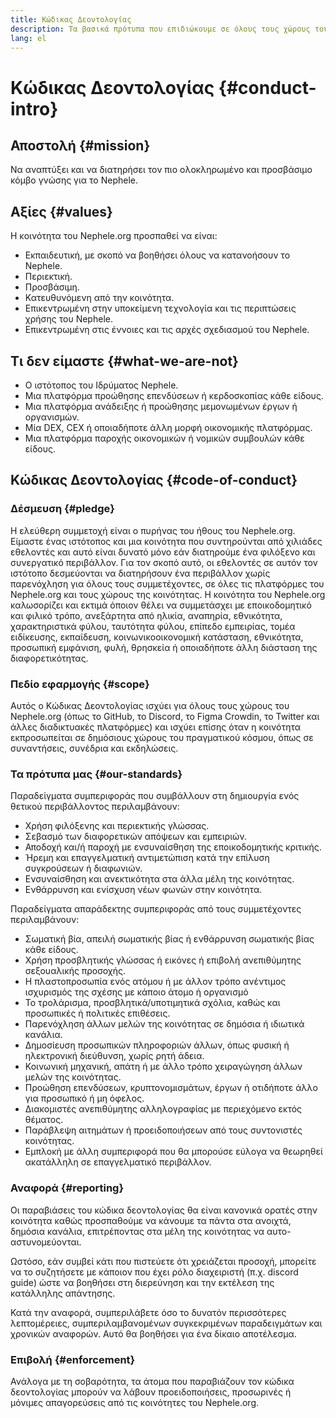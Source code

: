 ```yaml
---
title: Κώδικας Δεοντολογίας
description: Τα βασικά πρότυπα που επιδιώκουμε σε όλους τους χώρους του Nephele.org.
lang: el
---
```


# Κώδικας Δεοντολογίας {#conduct-intro}

## Αποστολή {#mission}

Να αναπτύξει και να διατηρήσει τον πιο ολοκληρωμένο και προσβάσιμο κόμβο γνώσης για το Nephele.

## Αξίες {#values}

Η κοινότητα του Nephele.org προσπαθεί να είναι:

- Εκπαιδευτική, με σκοπό να βοηθήσει όλους να κατανοήσουν το Nephele.
- Περιεκτική.
- Προσβάσιμη.
- Κατευθυνόμενη από την κοινότητα.
- Επικεντρωμένη στην υποκείμενη τεχνολογία και τις περιπτώσεις χρήσης του Nephele.
- Επικεντρωμένη στις έννοιες και τις αρχές σχεδιασμού του Nephele.

## Τι δεν είμαστε {#what-we-are-not}

- Ο ιστότοπος του Ιδρύματος Nephele.
- Μια πλατφόρμα προώθησης επενδύσεων ή κερδοσκοπίας κάθε είδους.
- Μια πλατφόρμα ανάδειξης ή προώθησης μεμονωμένων έργων ή οργανισμών.
- Μία DEX, CEX ή οποιαδήποτε άλλη μορφή οικονομικής πλατφόρμας.
- Μια πλατφόρμα παροχής οικονομικών ή νομικών συμβουλών κάθε είδους.

## Κώδικας Δεοντολογίας {#code-of-conduct}

### Δέσμευση {#pledge}

Η ελεύθερη συμμετοχή είναι ο πυρήνας του ήθους του Nephele.org. Είμαστε ένας ιστότοπος και μια κοινότητα που συντηρούνται από χιλιάδες εθελοντές και αυτό είναι δυνατό μόνο εάν διατηρούμε ένα φιλόξενο και συνεργατικό περιβάλλον. Για τον σκοπό αυτό, οι εθελοντές σε αυτόν τον ιστότοπο δεσμεύονται να διατηρήσουν ένα περιβάλλον χωρίς παρενόχληση για όλους τους συμμετέχοντες, σε όλες τις πλατφόρμες του Nephele.org και τους χώρους της κοινότητας. Η κοινότητα του Nephele.org καλωσορίζει και εκτιμά όποιον θέλει να συμμετάσχει με εποικοδομητικό και φιλικό τρόπο, ανεξάρτητα από ηλικία, αναπηρία, εθνικότητα, χαρακτηριστικά φύλου, ταυτότητα φύλου, επίπεδο εμπειρίας, τομέα ειδίκευσης, εκπαίδευση, κοινωνικοοικονομική κατάσταση, εθνικότητα, προσωπική εμφάνιση, φυλή, θρησκεία ή οποιαδήποτε άλλη διάσταση της διαφορετικότητας.

### Πεδίο εφαρμογής {#scope}

Αυτός ο Κώδικας Δεοντολογίας ισχύει για όλους τους χώρους του Nephele.org (όπως το GitHub, το Discord, το Figma Crowdin, το Twitter και άλλες διαδικτυακές πλατφόρμες) και ισχύει επίσης όταν η κοινότητα εκπροσωπείται σε δημόσιους χώρους του πραγματικού κόσμου, όπως σε συναντήσεις, συνέδρια και εκδηλώσεις.

### Τα πρότυπα μας {#our-standards}

Παραδείγματα συμπεριφοράς που συμβάλλουν στη δημιουργία ενός θετικού περιβάλλοντος περιλαμβάνουν:

- Χρήση φιλόξενης και περιεκτικής γλώσσας.
- Σεβασμό των διαφορετικών απόψεων και εμπειριών.
- Αποδοχή και/ή παροχή με ενσυναίσθηση της εποικοδομητικής κριτικής.
- Ήρεμη και επαγγελματική αντιμετώπιση κατά την επίλυση συγκρούσεων ή διαφωνιών.
- Ενσυναίσθηση και ανεκτικότητα στα άλλα μέλη της κοινότητας.
- Ενθάρρυνση και ενίσχυση νέων φωνών στην κοινότητα.

Παραδείγματα απαράδεκτης συμπεριφοράς από τους συμμετέχοντες περιλαμβάνουν:

- Σωματική βία, απειλή σωματικής βίας ή ενθάρρυνση σωματικής βίας κάθε είδους.
- Χρήση προσβλητικής γλώσσας ή εικόνες ή επιβολή ανεπιθύμητης σεξουαλικής προσοχής.
- Η πλαστοπροσωπία ενός ατόμου ή με άλλον τρόπο ανέντιμος ισχυρισμός της σχέσης με κάποιο άτομο ή οργανισμό
- Το τρολάρισμα, προσβλητικά/υποτιμητικά σχόλια, καθώς και προσωπικές ή πολιτικές επιθέσεις.
- Παρενόχληση άλλων μελών της κοινότητας σε δημόσια ή ιδιωτικά κανάλια.
- Δημοσίευση προσωπικών πληροφοριών άλλων, όπως φυσική ή ηλεκτρονική διεύθυνση, χωρίς ρητή άδεια.
- Κοινωνική μηχανική, απάτη ή με άλλο τρόπο χειραγώγηση άλλων μελών της κοινότητας.
- Προώθηση επενδύσεων, κρυπτονομισμάτων, έργων ή οτιδήποτε άλλο για προσωπικό ή μη όφελος.
- Διακομιστές ανεπιθύμητης αλληλογραφίας με περιεχόμενο εκτός θέματος.
- Παράβλεψη αιτημάτων ή προειδοποιήσεων από τους συντονιστές κοινότητας.
- Εμπλοκή με άλλη συμπεριφορά που θα μπορούσε εύλογα να θεωρηθεί ακατάλληλη σε επαγγελματικό περιβάλλον.

### Αναφορά {#reporting}

Οι παραβιάσεις του κώδικα δεοντολογίας θα είναι κανονικά ορατές στην κοινότητα καθώς προσπαθούμε να κάνουμε τα πάντα στα ανοιχτά, δημόσια κανάλια, επιτρέποντας στα μέλη της κοινότητας να αυτο-αστυνομεύονται.

Ωστόσο, εάν συμβεί κάτι που πιστεύετε ότι χρειάζεται προσοχή, μπορείτε να το συζητήσετε με κάποιον που έχει ρόλο διαχειριστή (π.χ. discord guide) ώστε να βοηθήσει στη διερεύνηση και την εκτέλεση της κατάλληλης απάντησης.

Κατά την αναφορά, συμπεριλάβετε όσο το δυνατόν περισσότερες λεπτομέρειες, συμπεριλαμβανομένων συγκεκριμένων παραδειγμάτων και χρονικών αναφορών. Αυτό θα βοηθήσει για ένα δίκαιο αποτέλεσμα.

### Επιβολή {#enforcement}

Ανάλογα με τη σοβαρότητα, τα άτομα που παραβιάζουν τον κώδικα δεοντολογίας μπορούν να λάβουν προειδοποιήσεις, προσωρινές ή μόνιμες απαγορεύσεις από τις κοινότητες του Nephele.org.
